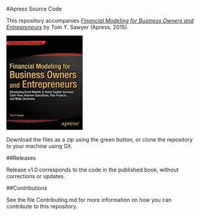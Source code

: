 #Apress Source Code

This repository accompanies [*Financial Modeling for Business Owners and Entrepreneurs*](http://www.apress.com/9781484203712) by Tom Y. Sawyer (Apress, 2015).

![Cover image](9781484203712.jpg)

Download the files as a zip using the green button, or clone the repository to your machine using Git.

##Releases

Release v1.0 corresponds to the code in the published book, without corrections or updates.

##Contributions

See the file Contributing.md for more information on how you can contribute to this repository.
